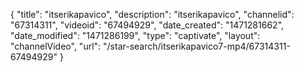 {
    "title": "itserikapavico",
    "description": "itserikapavico",
    "channelid": "67314311",
    "videoid": "67494929",
    "date_created": "1471281662",
    "date_modified": "1471286199",
    "type": "captivate",
    "layout": "channelVideo",
    "url": "\/star-search\/itserikapavico7-mp4\/67314311-67494929"
}